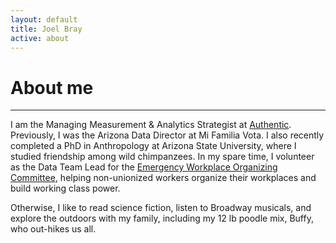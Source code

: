 ```yaml
---
layout: default
title: Joel Bray
active: about
---
```


<p><h1>About me</h1></p>

___

I am the Managing Measurement & Analytics Strategist at [Authentic](https://authentic.org/).
Previously, I was the Arizona Data Director at Mi Familia Vota. I also recently completed a 
PhD in Anthropology at Arizona State University, where I studied friendship among wild chimpanzees. 
In my spare time, I volunteer as the Data Team Lead for the [Emergency Workplace Organizing Committee](https://workerorganizing.org/), helping
non-unionized workers organize their workplaces and build working class power.

Otherwise, I like to read science fiction, listen to Broadway musicals, and explore the 
outdoors with my family, including my 12 lb poodle mix, Buffy, who out-hikes us all.